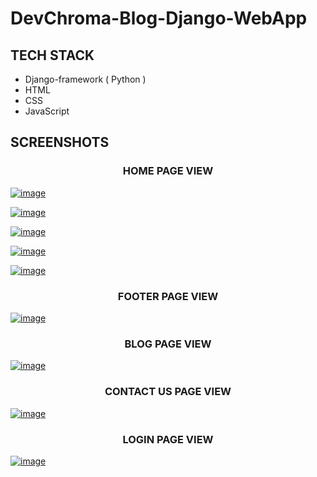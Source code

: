 # DevChroma-Blog-Django-WebApp

## TECH STACK
- Django-framework ( Python )
- HTML
- CSS
- JavaScript

## SCREENSHOTS

<h3 align = "center"> HOME PAGE VIEW </h3>


[![image](https://www.linkpicture.com/q/Screenshot-7_6.png)]()

[![image](https://www.linkpicture.com/q/Screenshot-8_6.png)]()




[![image](https://www.linkpicture.com/q/Screenshot-10_3.png)]()

[![image](https://www.linkpicture.com/q/Screenshot-11_4.png)]()

[![image](https://www.linkpicture.com/q/Screenshot-13_2.png)]()

<h3 align = "center"> FOOTER PAGE VIEW </h3>


[![image](https://www.linkpicture.com/q/Screenshot-15.png)]()

<h3 align = "center"> BLOG PAGE VIEW </h3>

[![image](https://www.linkpicture.com/q/Screenshot-16_3.png)]()

<h3 align = "center"> CONTACT US PAGE VIEW </h3>

[![image](https://www.linkpicture.com/q/Screenshot-17_2.png)]()

<h3 align = "center"> LOGIN PAGE VIEW </h3>

[![image](https://www.linkpicture.com/q/Screenshot-18_3.png)]()


